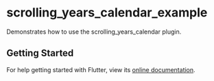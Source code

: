 # scrolling_years_calendar_example

Demonstrates how to use the scrolling_years_calendar plugin.

## Getting Started

For help getting started with Flutter, view its
[online documentation](https://flutter.dev/docs).
